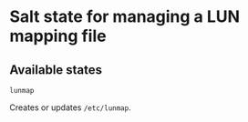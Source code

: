 # Salt state for managing a LUN mapping file

## Available states

`lunmap`

Creates or updates `/etc/lunmap`.
